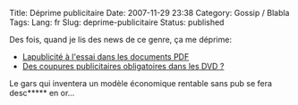Title: Déprime publicitaire
Date: 2007-11-29 23:38
Category: Gossip / Blabla
Tags:
Lang: fr
Slug: deprime-publicitaire
Status: published

Des fois, quand je lis des news de ce genre, ça me déprime:

-   [Lapublicité à l'essai dans les documents PDF](\%22http://www.generation-nt.com/yahoo-adobe-pdf-publicite-actualite-50039.html\%22)
-   [Des coupures publicitaires obligatoires dans les DVD ?](\%22http://www.generation-nt.com/dvd-video-publicite-coupures-publicitaires-ibm-brevet-uspto-actualite-49961.html\%22)

Le gars qui inventera un modèle économique rentable sans pub se fera desc\*\*\*\*\* en or...
